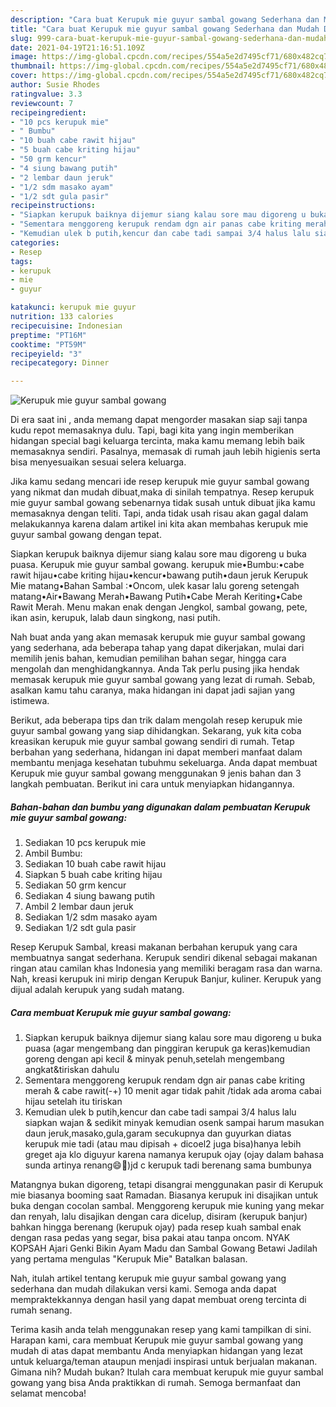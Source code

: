 ```yaml
---
description: "Cara buat Kerupuk mie guyur sambal gowang Sederhana dan Mudah Dibuat"
title: "Cara buat Kerupuk mie guyur sambal gowang Sederhana dan Mudah Dibuat"
slug: 999-cara-buat-kerupuk-mie-guyur-sambal-gowang-sederhana-dan-mudah-dibuat
date: 2021-04-19T21:16:51.109Z
image: https://img-global.cpcdn.com/recipes/554a5e2d7495cf71/680x482cq70/kerupuk-mie-guyur-sambal-gowang-foto-resep-utama.jpg
thumbnail: https://img-global.cpcdn.com/recipes/554a5e2d7495cf71/680x482cq70/kerupuk-mie-guyur-sambal-gowang-foto-resep-utama.jpg
cover: https://img-global.cpcdn.com/recipes/554a5e2d7495cf71/680x482cq70/kerupuk-mie-guyur-sambal-gowang-foto-resep-utama.jpg
author: Susie Rhodes
ratingvalue: 3.3
reviewcount: 7
recipeingredient:
- "10 pcs kerupuk mie"
- " Bumbu"
- "10 buah cabe rawit hijau"
- "5 buah cabe kriting hijau"
- "50 grm kencur"
- "4 siung bawang putih"
- "2 lembar daun jeruk"
- "1/2 sdm masako ayam"
- "1/2 sdt gula pasir"
recipeinstructions:
- "Siapkan kerupuk baiknya dijemur siang kalau sore mau digoreng u buka puasa (agar mengembang dan pinggiran kerupuk ga keras)kemudian goreng dengan api kecil &amp; minyak penuh,setelah mengembang angkat&amp;tiriskan dahulu"
- "Sementara menggoreng kerupuk rendam dgn air panas cabe kriting merah &amp; cabe rawit(-+) 10 menit agar tidak pahit /tidak ada aroma cabai hijau setelah itu tiriskan"
- "Kemudian ulek b putih,kencur dan cabe tadi sampai 3/4 halus lalu siapkan wajan &amp; sedikit minyak kemudian osenk sampai harum masukan daun jeruk,masako,gula,garam secukupnya dan guyurkan diatas kerupuk mie tadi (atau mau dipisah + dicoel2 juga bisa)hanya lebih greget aja klo diguyur karena namanya kerupuk ojay (ojay dalam bahasa sunda artinya renang😄🤭)jd c kerupuk tadi berenang sama bumbunya"
categories:
- Resep
tags:
- kerupuk
- mie
- guyur

katakunci: kerupuk mie guyur 
nutrition: 133 calories
recipecuisine: Indonesian
preptime: "PT16M"
cooktime: "PT59M"
recipeyield: "3"
recipecategory: Dinner

---
```



![Kerupuk mie guyur sambal gowang](https://img-global.cpcdn.com/recipes/554a5e2d7495cf71/680x482cq70/kerupuk-mie-guyur-sambal-gowang-foto-resep-utama.jpg)

Di era  saat ini , anda memang dapat mengorder masakan siap saji tanpa kudu repot memasaknya dulu. Tapi, bagi kita yang ingin memberikan hidangan special bagi keluarga tercinta, maka kamu memang lebih baik memasaknya sendiri. Pasalnya, memasak di rumah jauh lebih higienis serta bisa menyesuaikan sesuai selera keluarga.

Jika kamu sedang mencari ide resep kerupuk mie guyur sambal gowang yang nikmat dan mudah dibuat,maka di sinilah tempatnya. Resep kerupuk mie guyur sambal gowang  sebenarnya tidak susah untuk dibuat jika kamu memasaknya dengan teliti. Tapi, anda tidak usah risau akan gagal dalam melakukannya 
karena dalam artikel ini kita akan membahas kerupuk mie guyur sambal gowang dengan tepat.  

Siapkan kerupuk baiknya dijemur siang kalau sore mau digoreng u buka puasa. Kerupuk mie guyur sambal gowang. kerupuk mie•Bumbu:•cabe rawit hijau•cabe kriting hijau•kencur•bawang putih•daun jeruk Kerupuk Mie matang•Bahan Sambal :•Oncom, ulek kasar lalu goreng setengah matang•Air•Bawang Merah•Bawang Putih•Cabe Merah Keriting•Cabe Rawit Merah. Menu makan enak dengan Jengkol, sambal gowang, pete, ikan asin, kerupuk, lalab daun singkong, nasi putih.

Nah buat anda yang akan memasak kerupuk mie guyur sambal gowang yang sederhana, ada beberapa tahap yang dapat dikerjakan, mulai dari memilih jenis bahan, kemudian pemilihan bahan segar, hingga cara mengolah dan menghidangkannya. Anda Tak perlu pusing jika hendak memasak kerupuk mie guyur sambal gowang yang lezat di rumah. Sebab, asalkan kamu  tahu caranya, maka hidangan ini dapat jadi sajian yang istimewa.

Berikut, ada beberapa tips dan trik dalam mengolah resep kerupuk mie guyur sambal gowang yang siap dihidangkan. Sekarang, yuk kita coba kreasikan kerupuk mie guyur sambal gowang sendiri di rumah. Tetap berbahan yang sederhana, hidangan ini dapat memberi manfaat dalam membantu menjaga kesehatan tubuhmu sekeluarga. Anda dapat membuat Kerupuk mie guyur sambal gowang menggunakan 9 jenis bahan dan 3 langkah pembuatan. Berikut ini cara untuk menyiapkan hidangannya.

<!--inarticleads1-->

##### Bahan-bahan dan bumbu yang digunakan dalam pembuatan Kerupuk mie guyur sambal gowang:

1. Sediakan 10 pcs kerupuk mie
1. Ambil  Bumbu:
1. Sediakan 10 buah cabe rawit hijau
1. Siapkan 5 buah cabe kriting hijau
1. Sediakan 50 grm kencur
1. Sediakan 4 siung bawang putih
1. Ambil 2 lembar daun jeruk
1. Sediakan 1/2 sdm masako ayam
1. Sediakan 1/2 sdt gula pasir


Resep Kerupuk Sambal, kreasi makanan berbahan kerupuk yang cara membuatnya sangat sederhana. Kerupuk sendiri dikenal sebagai makanan ringan atau camilan khas Indonesia yang memiliki beragam rasa dan warna. Nah, kreasi kerupuk ini mirip dengan Kerupuk Banjur, kuliner. Kerupuk yang dijual adalah kerupuk yang sudah matang. 

<!--inarticleads2-->

##### Cara membuat Kerupuk mie guyur sambal gowang:

1. Siapkan kerupuk baiknya dijemur siang kalau sore mau digoreng u buka puasa (agar mengembang dan pinggiran kerupuk ga keras)kemudian goreng dengan api kecil &amp; minyak penuh,setelah mengembang angkat&amp;tiriskan dahulu
1. Sementara menggoreng kerupuk rendam dgn air panas cabe kriting merah &amp; cabe rawit(-+) 10 menit agar tidak pahit /tidak ada aroma cabai hijau setelah itu tiriskan
1. Kemudian ulek b putih,kencur dan cabe tadi sampai 3/4 halus lalu siapkan wajan &amp; sedikit minyak kemudian osenk sampai harum masukan daun jeruk,masako,gula,garam secukupnya dan guyurkan diatas kerupuk mie tadi (atau mau dipisah + dicoel2 juga bisa)hanya lebih greget aja klo diguyur karena namanya kerupuk ojay (ojay dalam bahasa sunda artinya renang😄🤭)jd c kerupuk tadi berenang sama bumbunya


Matangnya bukan digoreng, tetapi disangrai menggunakan pasir di Kerupuk mie biasanya booming saat Ramadan. Biasanya kerupuk ini disajikan untuk buka dengan cocolan sambal. Menggoreng kerupuk mie kuning yang mekar dan renyah, lalu disajikan dengan cara dicelup, disiram (kerupuk banjur) bahkan hingga berenang (kerupuk ojay) pada resep kuah sambal enak dengan rasa pedas yang segar, bisa pakai atau tanpa oncom. NYAK KOPSAH Ajari Genki Bikin Ayam Madu dan Sambal Gowang Betawi Jadilah yang pertama mengulas &#34;Kerupuk Mie&#34; Batalkan balasan. 

Nah, itulah artikel tentang  kerupuk mie guyur sambal gowang  yang sederhana dan mudah dilakukan versi kami. Semoga anda dapat mempraktekkannya dengan hasil yang dapat membuat oreng tercinta di rumah senang. 

Terima kasih anda telah menggunakan resep yang kami tampilkan di sini. Harapan kami, cara membuat  Kerupuk mie guyur sambal gowang yang mudah di atas dapat membantu Anda menyiapkan hidangan yang lezat untuk keluarga/teman ataupun menjadi inspirasi untuk berjualan makanan. Gimana nih? Mudah bukan? Itulah cara membuat kerupuk mie guyur sambal gowang yang bisa Anda praktikkan di rumah. Semoga bermanfaat dan selamat mencoba!

